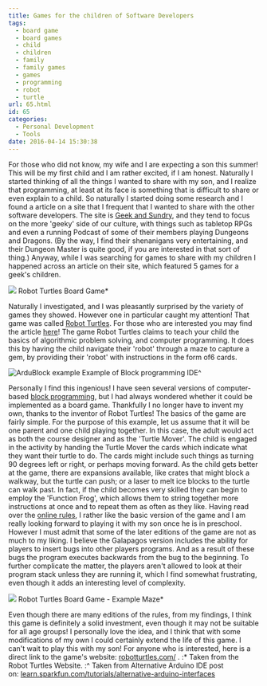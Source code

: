 ```yaml
---
title: Games for the children of Software Developers
tags:
  - board game
  - board games
  - child
  - children
  - family
  - family games
  - games
  - programming
  - robot
  - turtle
url: 65.html
id: 65
categories:
  - Personal Development
  - Tools
date: 2016-04-14 15:30:38
---
```


For those who did not know, my wife and I are expecting a son this summer! This will be my first child and I am rather excited, if I am honest. Naturally I started thinking of all the things I wanted to share with my son, and I realize that programming, at least at its face is something that is difficult to share or even explain to a child. So naturally I started doing some research and I found a article on a site that I frequent that I wanted to share with the other software developers. The site is [Geek and Sundry](https://geekandsundry.com/), and they tend to focus on the more 'geeky' side of our culture, with things such as tabletop RPGs and even a running Podcast of some of their members playing Dungeons and Dragons. (By the way, I find their shenanigans very entertaining, and their Dungeon Master is quite good, if you are interested in that sort of thing.) Anyway, while I was searching for games to share with my children I happened across an article on their site, which featured 5 games for a geek's children. 

![](http://www.robotturtles.com/wp-content/uploads/2014/02/BoxShot.png) Robot Turtles Board Game*

Naturally I investigated, and I was pleasantly surprised by the variety of games they showed. However one in particular caught my attention! That game was called [Robot Turtles](www.robotturtles.com/). For those who are interested you may find the article [here](https://geekandsundry.com/5-tabletop-games-to-sneakily-teach-kids-math-and-problem-solving/)! The game Robot Turtles claims to teach your child the basics of algorithmic problem solving, and computer programming. It does this by having the child navigate their 'robot' through a maze to capture a gem, by providing their 'robot' with instructions in the form of6 cards.  

![ArduBlock example](https://cdn.sparkfun.com/r/600-600/assets/learn_tutorials/2/6/1/ardublock_01.png) Example of Block programming IDE^

Personally I find this ingenious! I have seen several versions of computer-based [block programming](https://learn.sparkfun.com/tutorials/alternative-arduino-interfaces), but I had always wondered whether it could be implemented as a board game. Thankfully I no longer have to invent my own, thanks to the inventor of Robot Turtles!  The basics of the game are fairly simple. For the purpose of this example, let us assume that it will be one parent and one child playing together. In this case, the adult would act as both the course designer and as the 'Turtle Mover'. The child is engaged in the activity by handing the Turtle Mover the cards which indicate what they want their turtle to do. The cards might include such things as turning 90 degrees left or right, or perhaps moving forward. As the child gets better at the game, there are expansions available, like crates that might block a walkway, but the turtle can push; or a laser to melt ice blocks to the turtle can walk past. In fact, if the child becomes very skilled they can begin to employ the 'Function Frog', which allows them to string together more instructions at once and to repeat them as often as they like. Having read over the [online rules](https://docs.google.com/document/d/1sUvO56g-quVt-PXdazk9qT_oqun16hTquMZX1tuWlz8), I rather like the basic version of the game and I am really looking forward to playing it with my son once he is in preschool. However I must admit that some of the later editions of the game are not as much to my liking. I believe the Galapagos version includes the ability for players to insert bugs into other players programs. And as a result of these bugs the program executes backwards from the bug to the beginning. To further complicate the matter, the players aren't allowed to look at their program stack unless they are running it, which I find somewhat frustrating, even though it adds an interesting level of complexity. 

![](http://www.robotturtles.com/wp-content/uploads/2014/02/Game-Layed-Out.png) Robot Turtles Board Game - Example Maze*

Even though there are many editions of the rules, from my findings, I think this game is definitely a solid investment, even though it may not be suitable for all age groups! I personally love the idea, and I think that with some modifications of my own I could certainly extend the life of this game. I can't wait to play this with my son! For anyone who is interested, here is a direct link to the game's website: [robotturtles.com/](www.robotturtles.com/) . :\* Taken from the Robot Turtles Website. :^ Taken from Alternative Arduino IDE post on: [learn.sparkfun.com/tutorials/alternative-arduino-interfaces](https://learn.sparkfun.com/tutorials/alternative-arduino-interfaces)